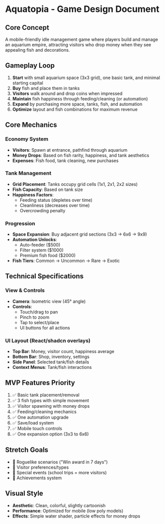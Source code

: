 
# Aquatopia - Game Design Document

## Core Concept

A mobile-friendly idle management game where players build and manage an aquarium empire, attracting visitors who drop money when they see appealing fish and decorations.

## Gameplay Loop

1. **Start** with small aquarium space (3x3 grid), one basic tank, and minimal starting capital
2. **Buy** fish and place them in tanks
3. **Visitors** walk around and drop coins when impressed
4. **Maintain** fish happiness through feeding/cleaning (or automation)
5. **Expand** by purchasing more space, tanks, fish, and automation
6. **Optimize** layout and fish combinations for maximum revenue

## Core Mechanics

### Economy System

- **Visitors**: Spawn at entrance, pathfind through aquarium
- **Money Drops**: Based on fish rarity, happiness, and tank aesthetics
- **Expenses**: Fish food, tank cleaning, new purchases

### Tank Management

- **Grid Placement**: Tanks occupy grid cells (1x1, 2x1, 2x2 sizes)
- **Fish Capacity**: Based on tank size
- **Happiness Factors**:
  - Feeding status (depletes over time)
  - Cleanliness (decreases over time)
  - Overcrowding penalty

### Progression

- **Space Expansion**: Buy adjacent grid sections (3x3 → 6x6 → 9x9)
- **Automation Unlocks**:
  - Auto-feeder ($500)
  - Filter system ($1000)
  - Premium fish food ($2000)
- **Fish Tiers**: Common → Uncommon → Rare → Exotic

## Technical Specifications

### View & Controls

- **Camera**: Isometric view (45° angle)
- **Controls**:
  - Touch/drag to pan
  - Pinch to zoom
  - Tap to select/place
  - UI buttons for all actions

### UI Layout (React/shadcn overlays)

- **Top Bar**: Money, visitor count, happiness average
- **Bottom Bar**: Shop, inventory, settings
- **Side Panel**: Selected tank/fish details
- **Context Menus**: Tank/fish interactions

## MVP Features Priority

1. ✅ Basic tank placement/removal
2. ✅ 3 fish types with simple movement
3. ✅ Visitor spawning with money drops
4. ✅ Feeding/cleaning mechanics
5. ✅ One automation upgrade
6. ✅ Save/load system
7. ✅ Mobile touch controls
8. ✅ One expansion option (3x3 to 6x6)

## Stretch Goals

- 🎯 Roguelike scenarios ("Win award in 7 days")
- 🎯 Visitor preferences/types
- 🎯 Special events (school trips = more visitors)
- 🎯 Achievements system

## Visual Style

- **Aesthetic**: Clean, colorful, slightly cartoonish
- **Performance**: Optimized for mobile (low poly models)
- **Effects**: Simple water shader, particle effects for money drops
